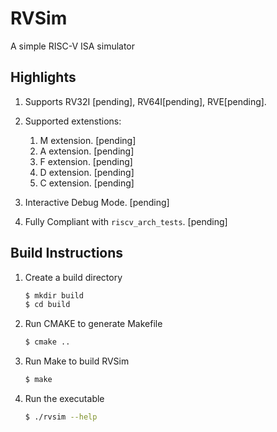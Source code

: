 # RVSim
A simple RISC-V ISA simulator

## Highlights
1. Supports RV32I [pending], RV64I[pending], RVE[pending].
2. Supported extenstions: 
    1. M extension. [pending]
    2. A extension. [pending]
    3. F extension. [pending]
    4. D extension. [pending]
    5. C extension. [pending]

3. Interactive Debug Mode. [pending]
4. Fully Compliant with `riscv_arch_tests`. [pending]


## Build Instructions
1. Create a build directory
    ```bash
    $ mkdir build
    $ cd build
    ```

2. Run CMAKE to generate Makefile
    ```bash
    $ cmake ..
    ```

3. Run Make to build RVSim
    ```bash
    $ make
    ```

4. Run the executable
    ```bash
    $ ./rvsim --help
    ```